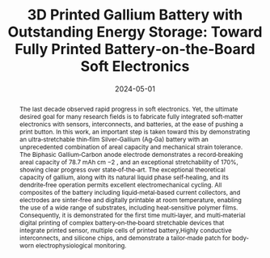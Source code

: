---
title: '3D Printed Gallium Battery with Outstanding Energy Storage: Toward Fully Printed
  Battery‐on‐the‐Board Soft Electronics'
authors:
- Marta Calisto Freitas
- Afsaneh L. Sanati
- Pedro Alhais Lopes
- André F. Silva
- Mahmoud Tavakoli
date: '2024-05-01'
publishDate: '2025-07-29T19:43:31.210104Z'
publication_types:
- article-journal
publication: '*Small*'
doi: 10.1002/smll.202304716
abstract: The last decade observed rapid progress in soft electronics. Yet, the ultimate desired goal for many research fields is to fabricate fully integrated soft‐matter electronics with sensors, interconnects, and batteries, at the ease of pushing a print button. In this work, an important step is taken toward this by demonstrating an ultra‐stretchable thin‐film Silver‐Gallium (Ag‐Ga) battery with an unprecedented combination of areal capacity and mechanical strain tolerance. The Biphasic Gallium‐Carbon anode electrode demonstrates a record‐breaking areal capacity of 78.7 mAh cm −2 , and an exceptional stretchability of 170%, showing clear progress over state‐of‐the‐art. The exceptional theoretical capacity of gallium, along with its natural liquid phase self‐healing, and its dendrite‐free operation permits excellent electromechanical cycling. All composites of the battery including liquid‐metal‐based current collectors, and electrodes are sinter‐free and digitally printable at room temperature, enabling the use of a wide range of substrates, including heat‐sensitive polymer films. Consequently, it is demonstrated for the first time multi‐layer, and multi‐material digital printing of complex battery‐on‐the‐board stretchable devices that integrate printed sensor, multiple cells of printed battery,Highly conductive interconnects, and silicone chips, and demonstrate a tailor‐made patch for body‐worn electrophysiological monitoring.
tags:
- Liquid3d
- featured
links:
- name: URL
  url: https://onlinelibrary.wiley.com/doi/10.1002/smll.202304716
- name: PDF
  url: https://onlinelibrary.wiley.com/doi/epdf/10.1002/smll.202304716
- name: Open Repository
  url: https://estudogeral.sib.uc.pt/handle/10316/118022
- name: video
  url: https://youtu.be/VCKGUR0AyOs
---